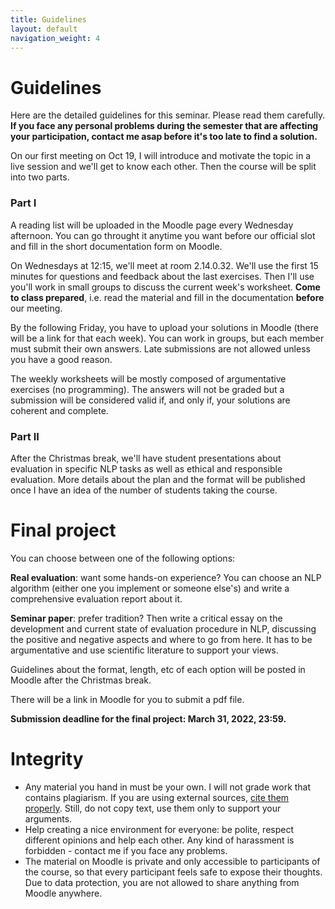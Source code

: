 ```yaml
---
title: Guidelines
layout: default
navigation_weight: 4
---
```


# Guidelines

Here are the detailed guidelines for this seminar. Please read them carefully. **If you face any personal problems during the semester that are affecting your participation, contact me asap before it's too late to find a solution.**

On our first meeting on Oct 19, I will introduce and motivate the topic in a live session and we'll get to know each other. Then the course will be split into two parts.

### Part I

A reading list will be uploaded in the Moodle page every Wednesday afternoon. You can go throught it anytime you want before our official slot and fill in the short documentation form on Moodle.

On Wednesdays at 12:15, we'll meet at room 2.14.0.32. We'll use the first 15 minutes for questions and feedback about the last exercises. Then I'll use you'll work in small groups to discuss the current week's worksheet. **Come to class prepared**, i.e. read the material and fill in the documentation **before** our meeting.

By the following Friday, you have to upload your solutions in Moodle (there will be a link for that each week). You can work in groups, but each member must submit their own answers. Late submissions are not allowed unless you have a good reason.

The weekly worksheets will be mostly composed of argumentative exercises (no programming). The answers will not be graded but a submission will be considered valid if, and only if, your solutions are coherent and complete.

### Part II

After the Christmas break, we'll have student presentations about evaluation in specific NLP tasks as well as ethical and responsible evaluation. More details about the plan and the format will be published once I have an idea of the number of students taking the course.

# Final project
You can choose between one of the following options:

**Real evaluation**: want some hands-on experience? You can choose an NLP algorithm (either one you implement or someone else's) and write a comprehensive evaluation report about it.

**Seminar paper**: prefer tradition? Then write a critical essay on the development and current state of evaluation procedure in NLP, discussing the positive and negative aspects and where to go from here. It has to be argumentative and use scientific literature to support your views.

Guidelines about the format, length, etc of each option will be posted in Moodle after the Christmas break.

There will be a link in Moodle for you to submit a pdf file.

**Submission deadline for the final project: March 31, 2022, 23:59.**

# Integrity

* Any material you hand in must be your own. I will not grade work that contains plagiarism. If you are using external sources, [cite them properly](https://libguides.usc.edu/writingguide/citingsources). Still, do not copy text, use them only to support your arguments.
* Help creating a nice environment for everyone: be polite, respect different opinions and help each other. Any kind of harassment is forbidden - contact me if you face any problems.
* The material on Moodle is private and only accessible to participants of the course, so that every participant feels safe to expose their thoughts. Due to data protection, you are not allowed to share anything from Moodle anywhere.
